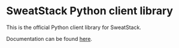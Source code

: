 # SweatStack Python client library


This is the official Python client library for SweatStack.

Documentation can be found [here](https://developer.sweatstack.no/getting-started/).